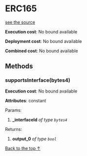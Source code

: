 # ERC165
[see the source](git+https://github.com/hubiinetwork/nahmii-contracts/tree/master/contracts/ERC165.sol)


**Execution cost**: No bound available

**Deployment cost**: No bound available

**Combined cost**: No bound available




## Methods
### supportsInterface(bytes4)


**Execution cost**: No bound available

**Attributes**: constant


Params:

1. **_interfaceId** *of type `bytes4`*

Returns:


1. **output_0** *of type `bool`*

[Back to the top ↑](#erc165)
